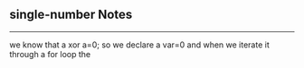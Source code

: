 <h2>single-number Notes</h2><hr>we know that a xor a=0;
so we declare a var=0
and when we iterate it through a for loop the
